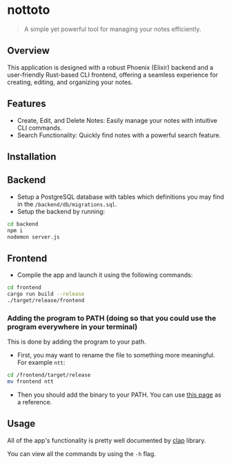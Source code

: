 # nottoto

> A simple yet powerful tool for managing your notes efficiently. 

## Overview 

This application is designed with a robust Phoenix (Elixir) backend and a user-friendly Rust-based CLI frontend, offering a seamless experience for creating, editing, and organizing your notes.

## Features

- Create, Edit, and Delete Notes: Easily manage your notes with intuitive CLI commands.
- Search Functionality: Quickly find notes with a powerful search feature.

## Installation

## Backend

- Setup a PostgreSQL database with tables which definitions you may find in the `/backend/db/migrations.sql`.
- Setup the backend by running:

```bash
cd backend
npm i
nodemon server.js
```

## Frontend

- Compile the app and launch it using the following commands:

```bash
cd frontend
cargo run build --release
./target/release/frontend
```

### Adding the program to PATH (doing so that you could use the program everywhere in your terminal)

This is done by adding the program to your path.

- First, you may want to rename the file to something more meaningful. For example `ntt`:

```bash
cd /frontend/target/release
mv frontend ntt
```

- Then you should add the binary to your PATH. You can use [this page](https://askubuntu.com/questions/109381/how-to-add-path-of-a-program-to-path-environment-variable) as a reference.

## Usage

All of the app's functionality is pretty well documented by [clap](https://docs.rs/clap/latest/clap/) library.

You can view all the commands by using the `-h` flag.
